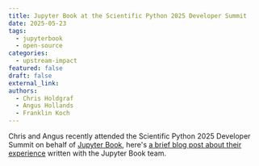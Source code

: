 ```yaml
---
title: Jupyter Book at the Scientific Python 2025 Developer Summit
date: 2025-05-23
tags:
  - jupyterbook
  - open-source
categories:
  - upstream-impact
featured: false
draft: false
external_link:
authors:
  - Chris Holdgraf
  - Angus Hollands
  - Franklin Koch
---
```


Chris and Angus recently attended the Scientific Python 2025 Developer Summit on behalf of [Jupyter Book](../../../collaborators/jupyter-book/), here's [a brief blog post about their experience](https://blog.jupyterbook.org/posts/2025-05-23-scientific-python-dev-summit) written with the Jupyter Book team.

